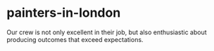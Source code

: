# painters-in-london
Our crew is not only excellent in their job, but also enthusiastic about producing outcomes that exceed expectations.

